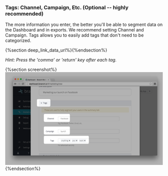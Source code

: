 
### Tags: Channel, Campaign, Etc. (Optional -- highly recommended)

The more information you enter, the better you'll be able to segment data on the Dashboard and in exports. We recommend setting Channel and Campaign. Tags allows you to easily add tags that don't need to be categorized. 

{%section deep_link_data_url%}{%endsection%}

*Hint: Press the 'comma' or 'return' key after each tag.*

{%section screenshot%}![Description](/img/ingredients/dashboard_links/tags.png){%endsection%}
